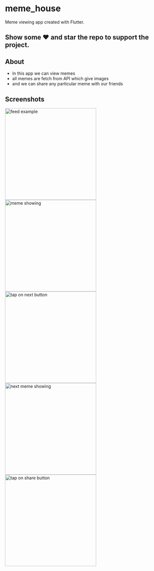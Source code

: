 # meme_house

Meme viewing app created with Flutter.

## Show some :heart: and star the repo to support the project.

## About
* In this app we can view memes
* all memes are fetch from API which give images
* and we can share any particular meme with our friends

## Screenshots

<p>
<img src="https://user-images.githubusercontent.com/87653229/177482123-c17d0642-b22f-42a6-b62c-aa894f7736c6.png" alt="feed example" width = "300" >
<img src="https://user-images.githubusercontent.com/87653229/177482131-37a9fc2f-855b-4acd-94a4-82a38a702d86.png" alt="meme showing"width = "300" >
<img src="https://user-images.githubusercontent.com/87653229/177482140-822954bd-9fd3-4bf5-bdb4-f92e0b9f413d.png" alt="tap on next button" width = "300">
<img src="https://user-images.githubusercontent.com/87653229/177482150-a7f0e7c1-2929-4ef3-b9e8-429f1446ee0e.png" alt="next meme showing" width = "300" >
<img src="https://user-images.githubusercontent.com/87653229/177482156-1774acfe-e56e-439f-8450-c7221c3cae72.png" alt="tap on share button" width = "300">
  
</p>


